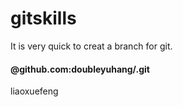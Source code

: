 # gitskills

It is very quick to creat a branch for git.

#### @github.com:doubleyuhang/.git

liaoxuefeng